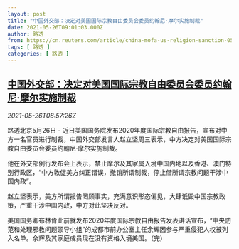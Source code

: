 ```yaml
---
layout: post
title: "中国外交部：决定对美国国际宗教自由委员会委员约翰尼·摩尔实施制裁"
date: 2021-05-26T09:01:03.000Z
author: 路透
from: https://cn.reuters.com/article/china-mofa-us-religion-sanction-0526-idCNKCS2D70VY
tags: [ 路透 ]
categories: [ 路透 ]
---
```

<!--1622019663000-->
[中国外交部：决定对美国国际宗教自由委员会委员约翰尼·摩尔实施制裁](https://cn.reuters.com/article/china-mofa-us-religion-sanction-0526-idCNKCS2D70VY)
------

<div>
<div><i>2021-05-26T08:57:26Z</i></div><p>路透北京5月26日 - 近日美国国务院发布2020年度国际宗教自由报告，宣布对中方一名官员进行制裁，中国外交部发言人赵立坚周三表示，中方决定对美国国际宗教自由委员会委员约翰尼·摩尔实施制裁。</p><p>他在外交部例行发布会上表示，禁止摩尔及其家属入境中国内地以及香港、澳门特别行政区，“中方敦促美方纠正错误，撤销所谓制裁，停止借所谓宗教问题干涉中国内政”。</p><p>赵立坚表示，美方所谓报告罔顾事实，充满意识形态偏见，大肆诋毁中国宗教政策，严重干涉中国内政，中方对此坚决反对。</p><p>美国国务卿布林肯此前就发布2020年度国际宗教自由报告发表讲话宣布，“中央防范和处理邪教问题领导小组”的成都市前办公室主任余辉因参与严重侵犯人权被列入名单。余辉及其家庭成员现在没有资格入境美国。（完）</p>
</div>
